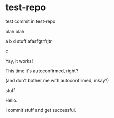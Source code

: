 # test-repo

test commit in test-repo

blah blah

a
b d
 stuff
 afasfgtrfrjtr

c

Yay, it works!

This time it's autoconfirmed, right?

(and don't bother me with autoconfirmed, mkay?)

stuff

Hello.

I commit stuff and get successful.

